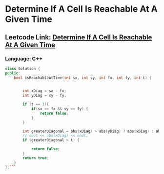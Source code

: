 # Determine If A Cell Is Reachable At A Given Time

## Leetcode Link: [Determine If A Cell Is Reachable At A Given Time](https://leetcode.com/problems/determine-if-a-cell-is-reachable-at-a-given-time/)
### Language: C++

```cpp
class Solution {
public:
    bool isReachableAtTime(int sx, int sy, int fx, int fy, int t) {
        

        int xDiag = sx - fx;
        int yDiag = sy - fy;

        if (t == 1){
            if(sx == fx && sy == fy) {
                return false;
            }
        }

        int greaterDiagonal = abs(xDiag) > abs(yDiag) ? abs(xDiag) : abs(yDiag);
        // cout << abs(xDiag) << endl;
        if (greaterDiagonal > t) {

            return false;
        }
        return true;
    }
};```



